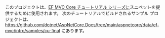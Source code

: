 このプロジェクトは、[EF MVC Core チュートリアル シリーズに](https://docs.microsoft.com/aspnet/core/data/ef-mvc/intro)スニペットを提供するために使用されます。 次のチュートリアルでビルドされるサンプル プロジェクトは、https://github.com/dotnet/AspNetCore.Docs/tree/main/aspnetcore/data/ef-mvc/intro/samples/cu-final にあります。
